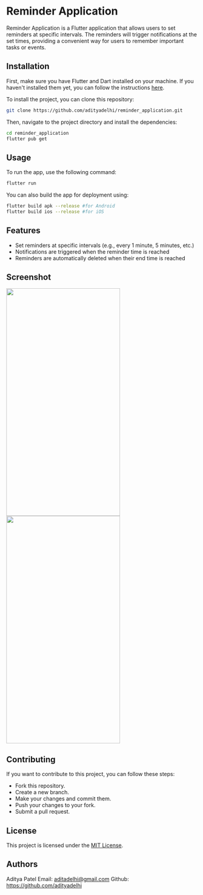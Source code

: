 # Reminder Application

Reminder Application is a Flutter application that allows users to set reminders at specific intervals. The reminders will trigger notifications at the set times, providing a convenient way for users to remember important tasks or events.

## Installation

First, make sure you have Flutter and Dart installed on your machine. If you haven't installed them yet, you can follow the instructions [here](https://flutter.dev/docs/get-started/install).

To install the project, you can clone this repository:

```bash
git clone https://github.com/adityadelhi/reminder_application.git
```

Then, navigate to the project directory and install the dependencies:

```bash
cd reminder_application
flutter pub get
```

## Usage

To run the app, use the following command:

```bash
flutter run
```

You can also build the app for deployment using:

```bash
flutter build apk --release #for Android
flutter build ios --release #for iOS
```

## Features

- Set reminders at specific intervals (e.g., every 1 minute, 5 minutes, etc.)
- Notifications are triggered when the reminder time is reached
- Reminders are automatically deleted when their end time is reached

## Screenshot

<img src="https://github.com/adityadelhi/reminder_application/assets/54105876/d0e4c2e0-ed88-4e4d-85c3-3ed29117e46a" width="300" height="600">

<img src="https://github.com/adityadelhi/reminder_application/assets/54105876/ef45e39f-997e-492b-be57-7aa090d16a05" width="300" height="600">

## Contributing

If you want to contribute to this project, you can follow these steps:

- Fork this repository.
- Create a new branch.
- Make your changes and commit them.
- Push your changes to your fork.
- Submit a pull request.

## License

This project is licensed under the [MIT License](https://opensource.org/licenses/MIT).

## Authors
Aditya Patel
Email: aditadelhi@gmail.com
Github: https://github.com/adityadelhi
